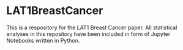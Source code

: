 # LAT1BreastCancer
This is a respository for the LAT1 Breast Cancer paper. All statistical analyses in this repository have been included in form of Jupyter Notebooks written in Python.
